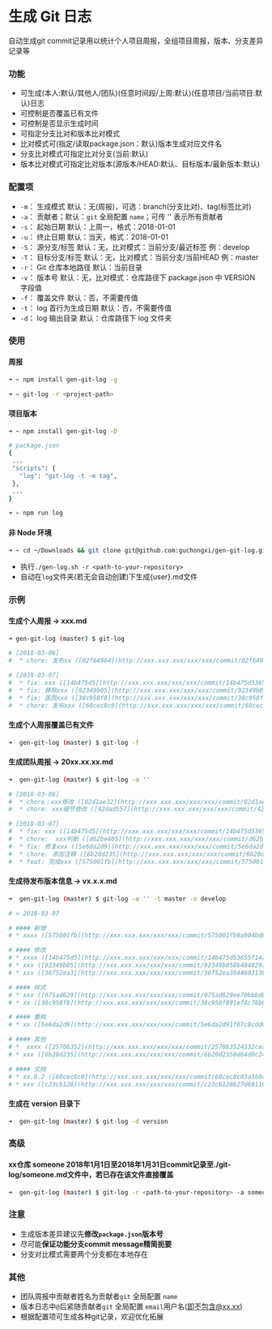 # 生成 Git 日志
自动生成git commit记录用以统计个人项目周报，全组项目周报，版本、分支差异记录等

### 功能
  * 可生成(本人:默认/其他人/团队)(任意时间段/上周:默认)(任意项目/当前项目:默认)日志
  * 可控制是否覆盖已有文件
  * 可控制是否显示生成时间
  * 可指定分支比对和版本比对模式
  * 比对模式可(指定/读取package.json：默认)版本生成对应文件名
  * 分支比对模式可指定比对分支(当前:默认)
  * 版本比对模式可指定比对版本(源版本/HEAD:默认、目标版本/最新版本:默认)

### 配置项
  * `-m`： 生成模式  默认：无(周报)，可选：branch(分支比对)、tag(标签比对)
  * `-a`： 贡献者；默认：`git` 全局配置 `name`；可传 '' 表示所有贡献者
  * `-s`： 起始日期  默认：上周一，格式：2018-01-01
  * `-u`： 终止日期  默认：当天，格式：2018-01-01
  * `-S`： 源分支/标签 默认：无，比对模式：当前分支/最近标签 例：develop
  * `-T`： 目标分支/标签 默认：无，比对模式：当前分支/当前HEAD 例：master
  * `-r`： Git 仓库本地路径  默认：当前目录
  * `-v`： 版本号  默认：无，比对模式：仓库路径下 package.json 中 VERSION 字段值
  * `-f`： 覆盖文件  默认：否，不需要传值
  * `-t`： log 首行为生成日期  默认：否，不需要传值
  * `-d`： log 输出目录 默认：仓库路径下 log 文件夹

### 使用
#### 周报
```bash
➜ ~ npm install gen-git-log -g

➜ ~ git-log -r <project-path>
```

 #### 项目版本
 ```bash
➜ ~ npm install gen-git-log -D

# package.json
{
  ...
  "scripts": {
    "log": "git-log -t -m tag",
  },
  ...
}

➜ ~ npm run log
 ```

 #### 非 Node 环境
```bash
➜ ~ cd ~/Downloads && git clone git@github.com:guchongxi/gen-git-log.git && ./gen-git-log && chmod +x gen-log.sh
```

 * 执行`./gen-log.sh -r <path-to-your-repository>`
 * 自动在`log`文件夹(若无会自动创建)下生成{user}.md文件

### 示例
#### 生成个人周报  ->  xxx.md
```bash
➜ gen-git-log (master) $ git-log

# [2018-03-06]
#  * chore: 发布xx ([02f64964](http://xxx.xxx.xxx/xxx/xxx/commit/02f64964de959931074a253ed0ba185d96704c3d))  - 26 hours ago

# [2018-03-07]
#  * fix: xxx ([14b475d5](http://xxx.xxx.xxx/xxx/xxx/commit/14b475d53655f14a1be3cb51fc24f372dfc4be79))  - 13 hours ago
#  * fix: 移除xxx ([92349b05](http://xxx.xxx.xxx/xxx/xxx/commit/92349b058b484829ae36d12e2f1d57251f2fa6a3))  - 8 hours ago
#  * fix: 医院xxx ([38c958f8](http://xxx.xxx.xxx/xxx/xxx/commit/38c958f891ef4c78b66b53caf455dabca11b227e))  - 8 hours ago
#  * chore: 发布xxx ([60cec8c0](http://xxx.xxx.xxx/xxx/xxx/commit/60cec8c03a160cc43063e16331e462401ea6390b))  - 4 hours ago
```
#### 生成个人周报覆盖已有文件
```bash
➜  gen-git-log (master) $ git-log -f
```

#### 生成团队周报  ->  20xx.xx.xx.md
```bash
➜  gen-git-log (master) $ git-log -a ''

# [2018-03-06]
#  * chore：xxx修改 ([82d1ae32](http://xxx.xxx.xxx/xxx/xxx/commit/82d1ae3224e4787660429d7ecad02b6d1b2f9387))  <xxx>
#  * chore: xxx细节修改 ([42dad557](http://xxx.xxx.xxx/xxx/xxx/commit/42dad557fd9a766c82ad4563c36d6f9ce520cd9f))  <xxx>

# [2018-03-07]
#  * fix: xxx ([14b475d5](http://xxx.xxx.xxx/xxx/xxx/commit/14b475d53655f14a1be3cb51fc24f372dfc4be79))  <oo>
#  * chore:  xxx判断 ([d62be405](http://xxx.xxx.xxx/xxx/xxx/commit/d62be40566a730c2b064cd7fa723fd6082954c30))  <xxx>
#  * fix: 修复xxx ([5e6da2d9](http://xxx.xxx.xxx/xxx/xxx/commit/5e6da2d91f07c8cdd63eb594c054b2b1dc28456d))  <xxx>
#  * chore: 添加注释 ([6b20d235](http://xxx.xxx.xxx/xxx/xxx/commit/6b20d2350d64d0c2483d758449ad7723536eb9a8))  <xxx>
#  * feat: 完成xxx ([575001fb](http://xxx.xxx.xxx/xxx/xxx/commit/575001fb0a904bd6b900da9afbd6da28fb8aea05))  <xxx>
```

#### 生成待发布版本信息 ->  vx.x.x.md
```bash
➜  gen-git-log (master) $ git-log -a '' -t master -o develop

# > 2018-03-07

# #### 新增
# * xxxx ([575001fb](http://xxx.xxx.xxx/xxx/xxx/commit/575001fb0a904bd6b900da9afbd6da28fb8aea05))  @xxx

# #### 修改
# * xxxx ([14b475d5](http://xxx.xxx.xxx/xxx/xxx/commit/14b475d53655f14a1be3cb51fc24f372dfc4be79))  @ooo
# * xxx ([92349b05](http://xxx.xxx.xxx/xxx/xxx/commit/92349b058b484829ae36d12e2f1d57251f2fa6a3))  @ooo
# * xxx ([36f52ea3](http://xxx.xxx.xxx/xxx/xxx/commit/36f52ea30446031387f449dd504c8cf5fd7dd7dd))  @ooo

# #### 样式
# * xxx ([075ad629](http://xxx.xxx.xxx/xxx/xxx/commit/075ad629ee70bbbd0441b7c8b7e526129b2472c3))  @ooo
# * xx ([38c958f8](http://xxx.xxx.xxx/xxx/xxx/commit/38c958f891ef4c78b66b53caf455dabca11b227e))  @ooo

# #### 重构
# * xx ([5e6da2d9](http://xxx.xxx.xxx/xxx/xxx/commit/5e6da2d91f07c8cdd63eb594c054b2b1dc28456d))  @ooo

# #### 其他
# *  xxxx ([25706352](http://xxx.xxx.xxx/xxx/xxx/commit/257063524332cea17351dfa5a1a2fac602a980da))  @ooo
# * xxx ([6b20d235](http://xxx.xxx.xxx/xxx/xxx/commit/6b20d2350d64d0c2483d758449ad7723536eb9a8))  @ooo

# #### 文档
# * xx.0.2 ([60cec8c0](http://xxx.xxx.xxx/xxx/xxx/commit/60cec8c03a160cc43063e16331e462401ea6390b))  @ooo
# * xxx ([c23cb128](http://xxx.xxx.xxx/xxx/xxx/commit/c23cb128627d6811688b34dc2b7ea87ce6b515cb))  @ooo
```

#### 生成在 version 目录下
```bash
➜  gen-git-log (master) $ git-log -d version
```

### 高级
#### xx仓库 someone 2018年1月1日至2018年1月31日commit记录至./git-log/someone.md文件中，若已存在该文件直接覆盖
```bash
➜  gen-git-log (master) $ git-log -r <path-to-your-repository> -a someone -s 2018-01-01 -e 2018-01-31 -d git-log -f
```
### 注意
 * 生成版本差异建议先**修改`package.json`版本号**
 * 尽可能**保证功能分支commit message精简扼要**
 * 分支对比模式需要两个分支都在本地存在

### 其他
* 团队周报中贡献者姓名为贡献者`git` 全局配置 `name`
* 版本日志中`@`后紧随贡献者`git` 全局配置 `email`用户名(即不包含@xx.xx)
* 根据配置项可生成各种git记录，欢迎优化拓展
